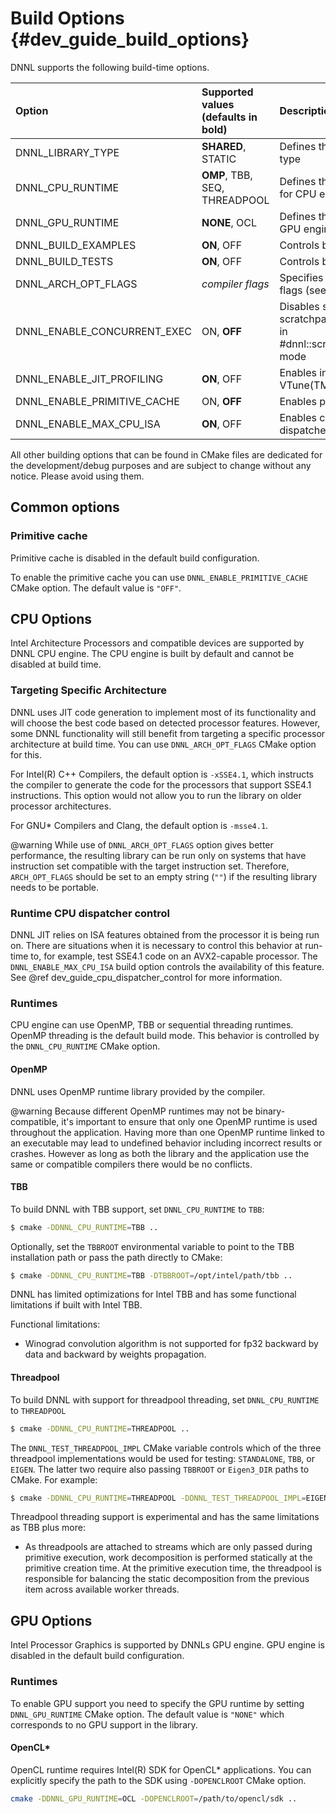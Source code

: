 Build Options {#dev_guide_build_options}
====================================

DNNL supports the following build-time options.

| Option                      | Supported values (defaults in bold) | Description
| :---                        | :---                                | :---
| DNNL_LIBRARY_TYPE           | **SHARED**, STATIC                  | Defines the resulting library type
| DNNL_CPU_RUNTIME            | **OMP**, TBB, SEQ, THREADPOOL       | Defines the threading runtime for CPU engines
| DNNL_GPU_RUNTIME            | **NONE**, OCL                       | Defines the offload runtime for GPU engines
| DNNL_BUILD_EXAMPLES         | **ON**, OFF                         | Controls building the examples
| DNNL_BUILD_TESTS            | **ON**, OFF                         | Controls building the tests
| DNNL_ARCH_OPT_FLAGS         | *compiler flags*                    | Specifies compiler optimization flags (see warning note below)
| DNNL_ENABLE_CONCURRENT_EXEC | ON, **OFF**                         | Disables sharing a common scratchpad between primitives in #dnnl::scratchpad_mode::library mode
| DNNL_ENABLE_JIT_PROFILING   | **ON**, OFF                         | Enables integration with Intel(R) VTune(TM) Amplifier
| DNNL_ENABLE_PRIMITIVE_CACHE | ON, **OFF**                         | Enables primitive cache
| DNNL_ENABLE_MAX_CPU_ISA     | **ON**, OFF                         | Enables controlling CPU dispatcher at run-time

All other building options that can be found in CMake files are dedicated for
the development/debug purposes and are subject to change without any notice.
Please avoid using them.

## Common options

### Primitive cache
Primitive cache is disabled in the default build configuration.

To enable the primitive cache you can use `DNNL_ENABLE_PRIMITIVE_CACHE` CMake option.
The default value is `"OFF"`.

## CPU Options
Intel Architecture Processors and compatible devices are supported by
DNNL CPU engine. The CPU engine is built by default and cannot
be disabled at build time.

### Targeting Specific Architecture
DNNL uses JIT code generation to implement most of its functionality
and will choose the best code based on detected processor features. However,
some DNNL functionality will still benefit from targeting a specific
processor architecture at build time. You can use `DNNL_ARCH_OPT_FLAGS` CMake
option for this.

For Intel(R) C++ Compilers, the default option is `-xSSE4.1`, which instructs
the compiler to generate the code for the processors that support SSE4.1
instructions. This option would not allow you to run the library on
older processor architectures.

For GNU\* Compilers and Clang, the default option is `-msse4.1`.

@warning
While use of `DNNL_ARCH_OPT_FLAGS` option gives better performance, the
resulting library can be run only on systems that have instruction set
compatible with the target instruction set. Therefore, `ARCH_OPT_FLAGS`
should be set to an empty string (`""`) if the resulting library needs to be
portable.

### Runtime CPU dispatcher control
DNNL JIT relies on ISA features obtained from the processor it is being run
on.  There are situations when it is necessary to control this behavior at
run-time to, for example, test SSE4.1 code on an AVX2-capable processor. The
`DNNL_ENABLE_MAX_CPU_ISA` build option controls the availability of this
feature. See @ref dev_guide_cpu_dispatcher_control for more information.

### Runtimes
CPU engine can use OpenMP, TBB or sequential threading runtimes. OpenMP
threading is the default build mode. This behavior is controlled by the
`DNNL_CPU_RUNTIME` CMake option.

#### OpenMP
DNNL uses OpenMP runtime library provided by the compiler.

@warning
Because different OpenMP runtimes may not be binary-compatible, it's important
to ensure that only one OpenMP runtime is used throughout the application.
Having more than one OpenMP runtime linked to an executable may lead to
undefined behavior including incorrect results or crashes. However as long as
both the library and the application use the same or compatible compilers there
would be no conflicts.

#### TBB
To build DNNL with TBB support, set `DNNL_CPU_RUNTIME` to `TBB`:

~~~sh
$ cmake -DDNNL_CPU_RUNTIME=TBB ..
~~~

Optionally, set the `TBBROOT` environmental variable to point to the TBB
installation path or pass the path directly to CMake:

~~~sh
$ cmake -DDNNL_CPU_RUNTIME=TBB -DTBBROOT=/opt/intel/path/tbb ..
~~~

DNNL has limited optimizations for Intel TBB and has some functional
limitations if built with Intel TBB.

Functional limitations:
* Winograd convolution algorithm is not supported for fp32 backward
  by data and backward by weights propagation.

#### Threadpool
To build DNNL with support for threadpool threading, set `DNNL_CPU_RUNTIME` to
`THREADPOOL`

~~~sh
$ cmake -DDNNL_CPU_RUNTIME=THREADPOOL ..
~~~

The `DNNL_TEST_THREADPOOL_IMPL` CMake variable controls which of the three
threadpool implementations would be used for testing: `STANDALONE`, `TBB`, or
`EIGEN`. The latter two require also passing `TBBROOT` or `Eigen3_DIR` paths
to CMake. For example:

~~~sh
$ cmake -DDNNL_CPU_RUNTIME=THREADPOOL -DDNNL_TEST_THREADPOOL_IMPL=EIGEN -DEigen3_DIR=/path/to/eigen/share/eigen3/cmake ..
~~~

Threadpool threading support is experimental and has the same limitations as
TBB plus more:
* As threadpools are attached to streams which are only passed during
  primitive execution, work decomposition is performed statically at the
  primitive creation time. At the primitive execution time, the threadpool is
  responsible for balancing the static decomposition from the previous item
  across available worker threads.

## GPU Options
Intel Processor Graphics is supported by DNNLs GPU engine. GPU engine
is disabled in the default build configuration.

### Runtimes
To enable GPU support you need to specify the GPU runtime by setting
`DNNL_GPU_RUNTIME` CMake option. The default value is `"NONE"` which
corresponds to no GPU support in the library.

#### OpenCL\*
OpenCL runtime requires Intel(R) SDK for OpenCL\* applications. You can
explicitly specify the path to the SDK using `-DOPENCLROOT` CMake option.

~~~sh
cmake -DDNNL_GPU_RUNTIME=OCL -DOPENCLROOT=/path/to/opencl/sdk ..
~~~
